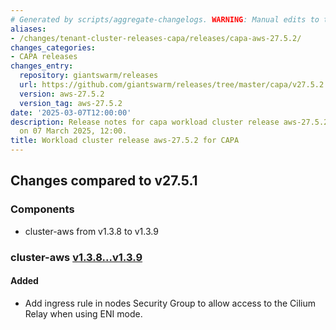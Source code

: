 ```yaml
---
# Generated by scripts/aggregate-changelogs. WARNING: Manual edits to this files will be overwritten.
aliases:
- /changes/tenant-cluster-releases-capa/releases/capa-aws-27.5.2/
changes_categories:
- CAPA releases
changes_entry:
  repository: giantswarm/releases
  url: https://github.com/giantswarm/releases/tree/master/capa/v27.5.2
  version: aws-27.5.2
  version_tag: aws-27.5.2
date: '2025-03-07T12:00:00'
description: Release notes for capa workload cluster release aws-27.5.2, published
  on 07 March 2025, 12:00.
title: Workload cluster release aws-27.5.2 for CAPA
---
```


## Changes compared to v27.5.1

### Components

- cluster-aws from v1.3.8 to v1.3.9

### cluster-aws [v1.3.8...v1.3.9](https://github.com/giantswarm/cluster-aws/compare/v1.3.8...v1.3.9)

#### Added

- Add ingress rule in nodes Security Group to allow access to the Cilium Relay when using ENI mode.
